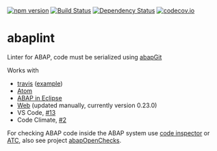 [![npm version](https://badge.fury.io/js/abaplint.svg)](https://badge.fury.io/js/abaplint)
[![Build Status](https://travis-ci.org/larshp/abaplint.svg)](https://travis-ci.org/larshp/abaplint)
[![Dependency Status](https://david-dm.org/larshp/abaplint.svg)](https://david-dm.org/larshp/abaplint)
[![codecov.io](https://codecov.io/github/larshp/abaplint/coverage.svg?branch=master)](https://codecov.io/github/larshp/abaplint?branch=master)

# abaplint
Linter for ABAP, code must be serialized using [abapGit](https://github.com/larshp/abapGit)

Works with
* [travis](https://travis-ci.org/) ([example](https://github.com/larshp/abaplint-test))
* [Atom](https://github.com/larshp/linter-abaplint)
* [ABAP in Eclipse](https://github.com/larshp/abaplint-eclipse)
* [Web](https://larshp.github.io/abaplint/) (updated manually, currently version 0.23.0)
* VS Code, [#13](https://github.com/larshp/abaplint/issues/13)
* Code Climate, [#2](https://github.com/larshp/abaplint/issues/2)

For checking ABAP code inside the ABAP system use [code inspector](http://wiki.scn.sap.com/wiki/display/ABAP/Code+Inspector) or [ATC](http://wiki.scn.sap.com/wiki/display/ABAP/ABAP+Test+Cockpit), also see project [abapOpenChecks](https://github.com/larshp/abapOpenChecks).


